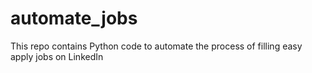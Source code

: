 # automate_jobs
This repo contains Python code to automate the process of filling easy apply jobs on LinkedIn

